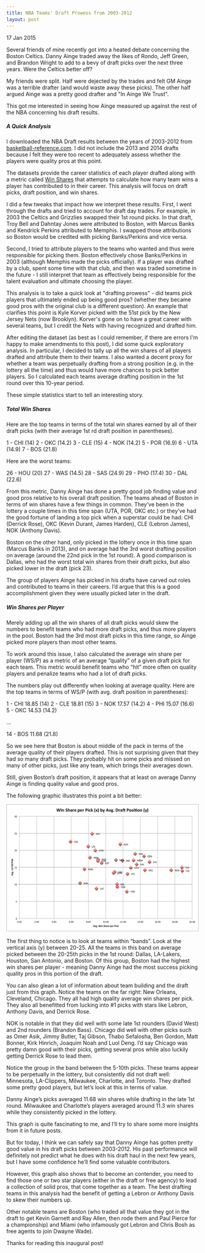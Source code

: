 ```yaml
---
title: NBA Teams' Draft Prowess from 2003-2012
layout: post
---
```


17 Jan 2015

Several friends of mine recently got into a heated debate concerning the Boston Celtics. Danny Ainge traded away the likes of Rondo, Jeff Green, and Brandon Wright to add to a bevy of draft picks over the next three years. Were the Celtics better off?

My friends were split. Half were dejected by the trades and felt GM Ainge was a terrible drafter (and would waste away these picks). The other half argued Ainge was a pretty good drafter and "In Ainge We Trust".

This got me interested in seeing how Ainge measured up against the rest of the NBA concerning his draft results. 

##### A Quick Analysis
I downloaded the NBA Draft results between the years of 2003-2012 from [basketball-reference.com](http://www.basketball-reference.com/draft/). I did not include the 2013 and 2014 drafts because I felt they were too recent to adequately assess whether the players were quality pros at this point.

The datasets provide the career statistics of each player drafted along with a metric called [Win Shares](http://www.basketball-reference.com/about/ws.html) that attempts to calculate how many team wins a player has contributed to in their career. This analysis will focus on draft picks, draft position, and win shares.

I did a few tweaks that impact how we interpret these results. First, I went through the drafts and tried to account for draft day trades. For example, in 2003 the Celtics and Grizzlies swapped their 1st round picks. In that draft, Troy Bell and Dahntay Jones were attributed to Boston, with Marcus Banks and Kendrick Perkins attributed to Memphis. I swapped those attributions so Boston would be credited with picking Banks/Perkins and vice versa.

Second, I tried to attribute players to the teams who wanted and thus were responsible for picking them. Boston effectively chose Banks/Perkins in 2003 (although Memphis made the picks officially). If a player was drafted by a club, spent some time with that club, and then was traded sometime in the future - I still interpret that team as effectively being responsible for the talent evaluation and ultimate choosing the player. 

This analysis is to take a quick look at "drafting prowess" - did teams pick players that ultimately ended up being good pros? (whether they became good pros with the original club is a different question). An example that clarifies this point is Kyle Korver picked with the 51st pick by the New Jersey Nets (now Brooklyn). Korver's gone on to have a great career with several teams, but I credit the Nets with having recognized and drafted him.

After editing the dataset (as best as I could remember, if there are errors I'm happy to make amendments to this post), I did some quick exploratory analysis. In particular, I decided to tally up all the win shares of all players drafted and attribute them to their teams. I also wanted a decent proxy for whether a team was perpetually drafting from a strong position (e.g. in the lottery all the time) and thus would have more chances to pick better players. So I calculated each teams average drafting position in the 1st round over this 10-year period.

These simple statistics start to tell an interesting story.

##### Total Win Shares
Here are the top teams in terms of the total win shares earned by all of their draft picks (with their average 1st rd draft position in parentheses).

1 - CHI (14)
2 - OKC (14.2)
3 - CLE (15)
4 - NOK (14.2)
5 - POR (16.9)
6 - UTA (14.9)
7 - BOS (21.8)

Here are the worst teams:

26 - HOU (20)
27 - WAS (14.5)
28 - SAS (24.9)
29 - PHO (17.4)
30 - DAL (22.6)

From this metric, Danny Ainge has done a pretty good job finding value and good pros relative to his overall draft position. The teams ahead of Boston in terms of win shares have a few things in common. They’ve been in the lottery a couple times in this time span (UTA, POR, OKC etc.) or they’ve had the good fortune of landing a top pick when a superstar could be had: CHI (Derrick Rose), OKC (Kevin Durant, James Harden), CLE (Lebron James), NOK (Anthony Davis).

Boston on the other hand, only picked in the lottery once in this time span (Marcus Banks in 2013), and on average had the 3rd worst drafting position on average (around the 22nd pick in the 1st round). A good comparison is Dallas, who had the worst total win shares from their draft picks, but also picked lower in the draft (pick 23).

The group of players Ainge has picked in his drafts have carved out roles and contributed to teams in their careers. I’d argue that this is a good accomplishment given they were usually picked later in the draft.

##### Win Shares per Player
Merely adding up all the win shares of all draft picks would skew the numbers to benefit teams who had more draft picks, and thus more players in the pool. Boston had the 3rd most draft picks in this time range, so Ainge picked more players than most other teams.

To work around this issue, I also calculated the average win share per player (WS/P) as a metric of an average “quality” of a given draft pick for each team. This metric would benefit teams who “hit” more often on quality players and penalize teams who had a lot of draft picks.

The numbers play out differently when looking at average quality. Here are the top teams in terms of WS/P (with avg. draft position in parentheses):

1 - CHI 18.85 (14)
2 - CLE 18.81 (15)
3 - NOK 17.57 (14.2)
4 - PHI 15.07 (16.6)
5 - OKC 14.53 (14.2)

…

14 - BOS 11.68 (21.8)

So we see here that Boston is about middle of the pack in terms of the average quality of their players drafted. This is not surprising given that they had so many draft picks. They probably hit on some picks and missed on many of other picks, just like any team, which brings their averages down.

Still, given Boston’s draft position, it appears that at least on average Danny Ainge is finding quality value and good pros.

The following graphic illustrates this point a bit better:

![win shares by position](/../images/winshares.png "win shares by position")

The first thing to notice is to look at teams within “bands”. Look at the vertical axis (y) between 20-25. All the teams in this band on average picked between the 20-25th picks in the 1st round: Dallas, LA-Lakers, Houston, San Antonio, and Boston. Of this group, Boston had the highest win shares per player - meaning Danny Ainge had the most success picking quality pros in this portion of the draft.

You can also glean a lot of information about team building and the draft just from this graph. Notice the teams on the far right: New Orleans, Cleveland, Chicago. They all had high quality average win shares per pick. They also all benefitted from lucking into #1 picks with stars like Lebron, Anthony Davis, and Derrick Rose.

NOK is notable in that they did well with some late 1st rounders (David West) and 2nd rounders (Brandon Bass). Chicago did well with other picks such as Omer Asik, Jimmy Butler, Taj Gibson, Thabo Sefalosha, Ben Gordon, Matt Bonner, Kirk Hinrich, Joaquim Noah and Luol Deng. I’d say Chicago was pretty damn good with their picks, getting several pros while also luckily getting Derrick Rose to lead them.

Notice the group in the band between the 5-10th picks. These teams appear to be perpetually in the lottery, but consistently did not draft well: Minnesota, LA-Clippers, Milwaukee, Charlotte, and Toronto. They drafted some pretty good players, but let’s look at this in terms of value.

Danny Ainge’s picks averaged 11.68 win shares while drafting in the late 1st round. Milwaukee and Charlotte’s players averaged around 11.3 win shares while they consistently picked in the lottery.

This graph is quite fascinating to me, and I’ll try to share some more insights from it in future posts.

But for today, I think we can safely say that Danny Ainge has gotten pretty good value in his draft picks between 2003-2012. His past performance will definitely not predict what he does with his draft haul in the next few years, but I have some confidence he’ll find some valuable contributors.

However, this graph also shows that to become an contender, you need to find those one or two star players (either in the draft or free agency) to lead a collection of solid pros, that come together as a team. The best drafting teams in this analysis had the benefit of getting a Lebron or Anthony Davis to skew their numbers up.

Other notable teams are Boston (who traded all that value they got in the draft to get Kevin Garnett and Ray Allen, then rode them and Paul Pierce for a championship) and Miami (who infamously got Lebron and Chris Bosh as free agents to join Dwayne Wade).

Thanks for reading this inaugural post!